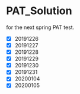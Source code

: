 # PAT_Solution
for the next spring PAT test.

+ [x]  20191226
+ [x]  20191227
+ [x]  20191228
+ [x]  20191229
+ [x]  20191230
+ [x]  20191231
+ [x]  20200104
+ [x]  20200105
